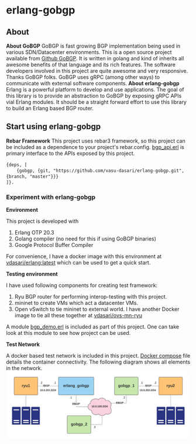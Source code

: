 # erlang-gobgp
## About
**About GoBGP**
GoBGP is fast growing BGP implementation being used in various SDN/Datacenter environments. This is a open source project available from [Github GoBGP](https://github.com/osrg/gobgp). It is written in golang and kind of inherits all awesome benefits of that language and its rich features. The software developers involved in this project are quite awesome and very responsive. Thanks GoBGP folks. GoBGP uses gRPC (among other ways) to communicate with external software components.
**About erlang-gobgp**
Erlang is a powerful platform to develop and use applications. The goal of this library is to provide an abstraction to GoBGP by exposing gRPC APIs vial Erlang modules. It should be a straight forward effort to use this library to build an Erlang based BGP router.

## Start using erlang-gobgp
**Rebar Framework**
This project uses rebar3 framework, so this project can be included as a dependence to your project's rebar.config. [bgp_api.erl](https://github.com/vasu-dasari/erlang-gobgp/blob/master/src/bgp_api.erl) is primary interface to the APIs exposed by this project.

    {deps, [
        {gobgp, {git, "https://github.com/vasu-dasari/erlang-gobgp.git", {branch, "master"}}}
    ]}.

### Experiment with erlang-gobgp
**Environment**

This project is developed with
 1. Erlang OTP 20.3
 2. Golang compiler (no need for this if using GoBGP binaries)
 3. Google Protocol Buffer Compiler

For convenience, I have a docker image with this environment at [vdasari/erlang:latest](https://hub.docker.com/r/vdasari/erlango/) which can be used to get a quick start.

**Testing environment**

I have used following components for creating test framework:
1. Ryu BGP router for performing interop-testing with this project.
2. mininet to create VMs which act a datacenter VMs.
3. Open vSwitch to tie mininet to external world.
I have another Docker image to tie all these together at [vdasari/ovs-mn-ryu](https://hub.docker.com/r/vdasari/ovs-mn-ryu/)

A module [bgp_demo.erl](https://github.com/vasu-dasari/erlang-gobgp/blob/master/apps/examples/src/bgp_demo.erl) is included as part of this project. One can take look at this module to see how project can be used.

**Test Network**

A docker based test network is included in this project. [Docker compose](https://github.com/vasu-dasari/erlang-gobgp/blob/master/docker/docker-compose.yml) file details the container connectivity. The following diagram shows all elements in the network.
![Network Diagram](https://github.com/vasu-dasari/erlang-gobgp/blob/master/docs/Network%20Diagram.jpeg)

